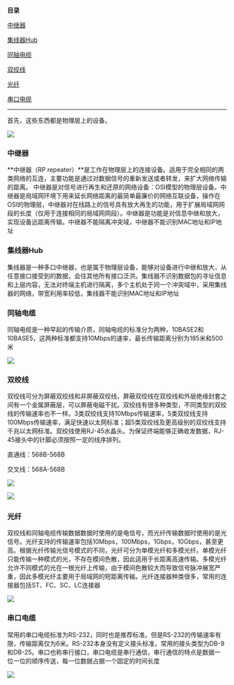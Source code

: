 **目录**

[中继器](#t0)

[集线器Hub](#t1)

[同轴电缆](#t2)

[双绞线](#t3)

[光纤](#t4)

[串口电缆](#t5)

* * *

首先，这些东西都是物理层上的设备。

![](https://img-blog.csdnimg.cn/20181122190859175.png)

### 中继器

**中继器（RP repeater）**是工作在物理层上的连接设备。适用于完全相同的两类网络的互连，主要功能是通过对数据信号的重新发送或者转发，来扩大网络传输的距离。 中继器是对信号进行再生和还原的网络设备：OSI模型的物理层设备。中继器是局域网环境下用来延长网络距离的最简单最廉价的网络互联设备，操作在OSI的物理层，中继器对在线路上的信号具有放大再生的功能，用于扩展局域网网段的长度（仅用于连接相同的局域网网段）。中继器是功能是对信息中继和放大，实现设备远距离传输。中继器不能隔离冲突域，中继器不能识别MAC地址和IP地址

### 集线器Hub

集线器是一种多口中继器，也是属于物理层设备，能够对设备进行中继和放大，从任意接口接受到的数据，会往其他所有接口泛洪。集线器不识别数据包的寻址信息和上层内容，无法对终端主机进行隔离，多个主机处于同一个冲突域中，采用集线器的网络，带宽利用率较低，集线器不能识别MAC地址和IP地址

### 同轴电缆

同轴电缆是一种早起的传输介质，同轴电缆的标准分为两种，10BASE2和10BASE5，这两种标准都支持10Mbps的速率，最长传输距离分别为185米和500米  
![](https://img-blog.csdnimg.cn/20181122191356111.png?x-oss-process=image/watermark,type_ZmFuZ3poZW5naGVpdGk,shadow_10,text_aHR0cHM6Ly9ibG9nLmNzZG4ubmV0L3FxXzM2MTE5MTky,size_16,color_FFFFFF,t_70)

### 双绞线

双绞线可分为屏蔽双绞线和非屏蔽双绞线，屏蔽双绞线在双绞线和外层绝缘封套之间有一个金属屏蔽层，可以屏蔽电磁干扰。双绞线有很多种类型，不同类型的双绞线的传输速率也不一样。3类双绞线支持10Mbps传输速率，5类双绞线支持100Mbps传输速率，满足快速以太网标准；超5类双绞线及更高级别的双绞线支持千兆以太网标准。双绞线使用RJ-45水晶头。为保证终端能够正确收发数据，RJ-45接头中的针脚必须按照一定的线序排列。  
直通线：568B-568B  
交叉线：568A-568B

![](https://img-blog.csdnimg.cn/2018112219142462.png?x-oss-process=image/watermark,type_ZmFuZ3poZW5naGVpdGk,shadow_10,text_aHR0cHM6Ly9ibG9nLmNzZG4ubmV0L3FxXzM2MTE5MTky,size_16,color_FFFFFF,t_70)

![](https://img-blog.csdnimg.cn/20181122191441465.png) 

### 光纤

双绞线和同轴电缆传输数据数据时使用的是电信号，而光纤传输数据时使用的是光信号。光纤支持的传输速率包括10Mbps，100Mbps，1Gbps，10Gbps，甚至更高。根据光纤传输光信号模式的不同，光纤可分为单模光纤和多模光纤。单模光纤只能传输一种模式的光，不存在模间色散，因此适用于长距离高速传输。多模光纤允许不同模式的光在一根光纤上传输，由于模间色散较大而导致信号脉冲展宽严重，因此多模光纤主要用于局域网的短距离传输。光纤连接器种类很多，常用的连接器包括ST、FC、SC、LC连接器  
![](https://img-blog.csdnimg.cn/20181122191551987.png?x-oss-process=image/watermark,type_ZmFuZ3poZW5naGVpdGk,shadow_10,text_aHR0cHM6Ly9ibG9nLmNzZG4ubmV0L3FxXzM2MTE5MTky,size_16,color_FFFFFF,t_70)

### 串口电缆

常用的串口电缆标准为RS-232，同时也是推荐标准。但是RS-232的传输速率有限，传输距离仅为6米。RS-232本身没有定义接头标准，常用的接头类型为DB-9和DB-25。串口也称串行接口，串口电缆是串行通信，串行通信的特点是数据一位一位的顺序传送，每一位数据占据一个固定的时间长度

![](https://img-blog.csdnimg.cn/20181122191614592.png?x-oss-process=image/watermark,type_ZmFuZ3poZW5naGVpdGk,shadow_10,text_aHR0cHM6Ly9ibG9nLmNzZG4ubmV0L3FxXzM2MTE5MTky,size_16,color_FFFFFF,t_70)